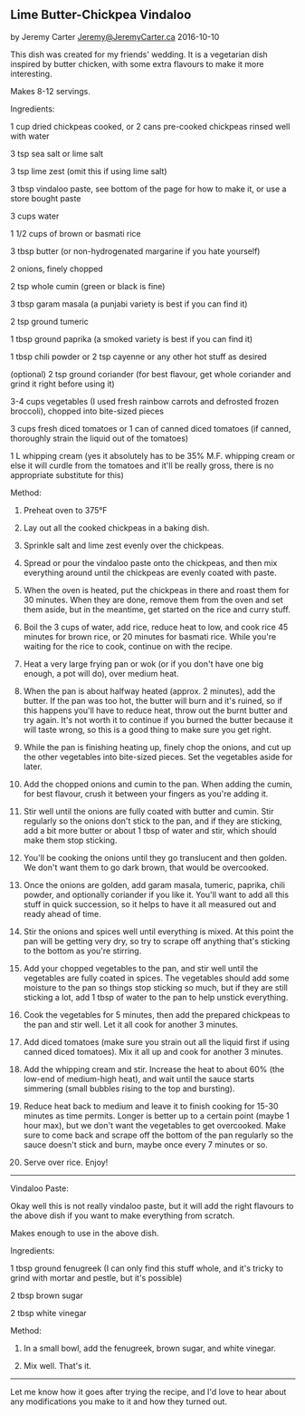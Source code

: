 Lime Butter-Chickpea Vindaloo
----------
by Jeremy Carter <Jeremy@JeremyCarter.ca> 2016-10-10  
  

This dish was created for my friends' wedding. 
It is a vegetarian dish inspired by butter chicken, with some extra flavours to make it more interesting.

Makes 8-12 servings.  
  

Ingredients:

1 cup dried chickpeas cooked, or 2 cans pre-cooked chickpeas rinsed well with water

3 tsp sea salt or lime salt

3 tsp lime zest (omit this if using lime salt)

3 tbsp vindaloo paste, see bottom of the page for how to make it, or use a store bought paste

3 cups water

1 1/2 cups of brown or basmati rice

3 tbsp butter (or non-hydrogenated margarine if you hate yourself)

2 onions, finely chopped

2 tsp whole cumin (green or black is fine)

3 tbsp garam masala (a punjabi variety is best if you can find it)

2 tsp ground tumeric

1 tbsp ground paprika (a smoked variety is best if you can find it)

1 tbsp chili powder or 2 tsp cayenne or any other hot stuff as desired

(optional) 2 tsp ground coriander (for best flavour, get whole coriander and grind it right before using it)

3-4 cups vegetables (I used fresh rainbow carrots and defrosted frozen broccoli), chopped into bite-sized pieces

3 cups fresh diced tomatoes or 1 can of canned diced tomatoes (if canned, thoroughly strain the liquid out of the tomatoes)

1 L whipping cream (yes it absolutely has to be 35% M.F. whipping cream or else it will curdle from the tomatoes and it'll be really gross, there is no appropriate substitute for this)  
  

Method:

1. Preheat oven to 375°F

2. Lay out all the cooked chickpeas in a baking dish.

3. Sprinkle salt and lime zest evenly over the chickpeas.

4. Spread or pour the vindaloo paste onto the chickpeas, and then mix everything around until the chickpeas are evenly coated with paste.

5. When the oven is heated, put the chickpeas in there and roast them for 30 minutes. When they are done, remove them from the oven and set them aside, but in the meantime, get started on the rice and curry stuff.

6. Boil the 3 cups of water, add rice, reduce heat to low, and cook rice 45 minutes for brown rice, or 20 minutes for basmati rice. While you're waiting for the rice to cook, continue on with the recipe.

7. Heat a very large frying pan or wok (or if you don't have one big enough, a pot will do), over medium heat.

8. When the pan is about halfway heated (approx. 2 minutes), add the butter. If the pan was too hot, the butter will burn and it's ruined, so if this happens you'll have to reduce heat, throw out the burnt butter and try again. It's not worth it to continue if you burned the butter because it will taste wrong, so this is a good thing to make sure you get right.

9. While the pan is finishing heating up, finely chop the onions, and cut up the other vegetables into bite-sized pieces. Set the vegetables aside for later.

10. Add the chopped onions and cumin to the pan. When adding the cumin, for best flavour, crush it between your fingers as you're adding it. 

11. Stir well until the onions are fully coated with butter and cumin. Stir regularly so the onions don't stick to the pan, and if they are sticking, add a bit more butter or about 1 tbsp of water and stir, which should make them stop sticking.

12. You'll be cooking the onions until they go translucent and then golden. We don't want them to go dark brown, that would be overcooked. 

13. Once the onions are golden, add garam masala, tumeric, paprika, chili powder, and optionally coriander if you like it. You'll want to add all this stuff in quick succession, so it helps to have it all measured out and ready ahead of time.

14. Stir the onions and spices well until everything is mixed. At this point the pan will be getting very dry, so try to scrape off anything that's sticking to the bottom as you're stirring.

15. Add your chopped vegetables to the pan, and stir well until the vegetables are fully coated in spices. The vegetables should add some moisture to the pan so things stop sticking so much, but if they are still sticking a lot, add 1 tbsp of water to the pan to help unstick everything.

16. Cook the vegetables for 5 minutes, then add the prepared chickpeas to the pan and stir well. Let it all cook for another 3 minutes.

17. Add diced tomatoes (make sure you strain out all the liquid first if using canned diced tomatoes). Mix it all up and cook for another 3 minutes.

18. Add the whipping cream and stir. Increase the heat to about 60% (the low-end of medium-high heat), and wait until the sauce starts simmering (small bubbles rising to the top and bursting).

19. Reduce heat back to medium and leave it to finish cooking for 15-30 minutes as time permits. Longer is better up to a certain point (maybe 1 hour max), but we don't want the vegetables to get overcooked. Make sure to come back and scrape off the bottom of the pan regularly so the sauce doesn't stick and burn, maybe once every 7 minutes or so.

20. Serve over rice. Enjoy!  

----------

Vindaloo Paste:

Okay well this is not really vindaloo paste, but it will add the right flavours to the above dish if you want to make everything from scratch.

Makes enough to use in the above dish.  
  

Ingredients:

1 tbsp ground fenugreek (I can only find this stuff whole, and it's tricky to grind with mortar and pestle, but it's possible)

2 tbsp brown sugar

2 tbsp white vinegar  
  

Method:

1. In a small bowl, add the fenugreek, brown sugar, and white vinegar.

2. Mix well. That's it.  

----------

Let me know how it goes after trying the recipe, and I'd love to hear about any modifications you make to it and how they turned out.

